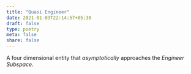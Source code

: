 ```yaml
---
title: "Quasi Engineer"
date: 2021-01-03T22:14:57+05:30
draft: false
type: poetry
meta: false
share: false
---
```


A four dimensional entity that _asymptotically_ approaches the _Engineer Subspace_.
